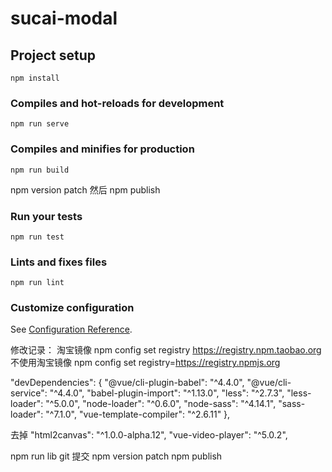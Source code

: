 # sucai-modal

## Project setup

```
npm install
```

### Compiles and hot-reloads for development

```
npm run serve
```

### Compiles and minifies for production

```
npm run build
```

npm version patch 然后 npm publish

### Run your tests

```
npm run test
```

### Lints and fixes files

```
npm run lint
```

### Customize configuration

See [Configuration Reference](https://cli.vuejs.org/config/).

修改记录：
淘宝镜像 npm config set registry https://registry.npm.taobao.org
不使用淘宝镜像 npm config set registry=https://registry.npmjs.org

"devDependencies": {
"@vue/cli-plugin-babel": "^4.4.0",
"@vue/cli-service": "^4.4.0",
"babel-plugin-import": "^1.13.0",
"less": "^2.7.3",
"less-loader": "^5.0.0",
"node-loader": "^0.6.0",
"node-sass": "^4.14.1",
"sass-loader": "^7.1.0",
"vue-template-compiler": "^2.6.11"
},

去掉
"html2canvas": "^1.0.0-alpha.12",
"vue-video-player": "^5.0.2",

npm run lib
git 提交
npm version patch
npm publish
